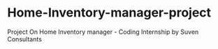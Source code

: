 # Home-Inventory-manager-project
Project On Home Inventory manager - Coding Internship by Suven Consultants
